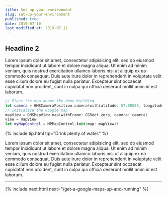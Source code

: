 ```yaml
---
title: Set up your environment
slug: set-up-your-environment
published: true
date: 2019-07-10
last_modified_at: 2019-07-12
---
```


## Headline 2

Lorem ipsum dolor sit amet, consectetur adipisicing elit, sed do eiusmod tempor incididunt ut labore et dolore magna aliqua. Ut enim ad minim veniam, quis nostrud exercitation ullamco laboris nisi ut aliquip ex ea commodo consequat. Duis aute irure dolor in reprehenderit in voluptate velit esse cillum dolore eu fugiat nulla pariatur. Excepteur sint occaecat cupidatat non proident, sunt in culpa qui officia deserunt mollit anim id est laborum.

```swift
// Place the map above the demo-building
let camera = GMSCameraPosition.camera(withLatitude: 57.08585, longitude: 9.95751, zoom: 17)
// Initialise the Google map
mapView = GMSMapView.map(withFrame: CGRect.zero, camera: camera)
view = mapView
let myMapControl = MPMapControl.init(map: mapView)!
```

{% include tip.html tip="Drink plenty of water." %}

Lorem ipsum dolor sit amet, consectetur adipisicing elit, sed do eiusmod tempor incididunt ut labore et dolore magna aliqua. Ut enim ad minim veniam, quis nostrud exercitation ullamco laboris nisi ut aliquip ex ea commodo consequat. Duis aute irure dolor in reprehenderit in voluptate velit esse cillum dolore eu fugiat nulla pariatur. Excepteur sint occaecat cupidatat non proident, sunt in culpa qui officia deserunt mollit anim id est laborum.

---

{% include next.html next="/get-a-google-maps-up-and-running" %}
